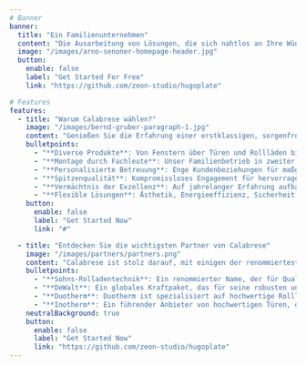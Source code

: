 ```yaml
---
# Banner
banner:
  title: "Ein Familienunternehmen"
  content: "Die Ausarbeitung von Lösungen, die sich nahtlos an Ihre Wünsche anpassen, ist der Kern unserer Kompetenz. Als Familienunternehmen in zweiter Generation zeichnen wir uns durch den Einbau und das Ausmessen einer breiten Palette von Produkten aus, darunter Fenster, Türen, Rollläden, Vordächer und Markisen. Unser Engagement für außergewöhnliche Qualität und enge, persönliche Beziehungen zu unseren Kunden bleibt der Grundstein unseres Erfolgs."
  image: "/images/arno-senoner-homepage-header.jpg"
  button:
    enable: false
    label: "Get Started For Free"
    link: "https://github.com/zeon-studio/hugoplate"

# Features
features:
  - title: "Warum Calabrese wählen?"
    image: "/images/bernd-gruber-paragraph-1.jpg"
    content: "Genießen Sie die Erfahrung einer erstklassigen, sorgenfreien Installation. Calabrese bietet:"
    bulletpoints:
      - "**Diverse Produkte**: Von Fenstern über Türen und Rollläden bis hin zu Vordächern - *wir haben alles*"
      - "**Montage durch Fachleute**: Unser Familienbetrieb in zweiter Generation garantiert eine perfekte Passform"
      - "**Personalisierte Betreuung**: Enge Kundenbeziehungen für maßgeschneiderte Lösungen und Verständnis"
      - "**Spitzenqualität**: Kompromissloses Engagement für hervorragende Leistungen, Erfüllung und Übertreffen von Branchenstandards"
      - "**Vermächtnis der Exzellenz**: Auf jahrelanger Erfahrung aufbauend, ist es unsere Tradition, Kundenzufriedenheit zu gewährleisten"
      - "**Flexible Lösungen**: Ästhetik, Energieeffizienz, Sicherheit - maßgeschneiderte Lösungen für Ihre Bedürfnisse"
    button:
      enable: false
      label: "Get Started Now"
      link: "#"

  - title: "Entdecken Sie die wichtigsten Partner von Calabrese"
    image: "/images/partners/partners.png"
    content: "Calabrese ist stolz darauf, mit einigen der renommiertesten Namen in der Branche zusammenzuarbeiten. Unsere wichtigsten Partner spielen eine entscheidende Rolle in unserem Bestreben, erstklassige Qualität und erstklassigen Service zu liefern. Sie sind:"
    bulletpoints:
      - "**Sohns-Rolladentechnik**: Ein renommierter Name, der für Qualität und Innovation steht."
      - "**DeWalt**: Ein globales Kraftpaket, das für seine robusten und zuverlässigen Produkte bekannt ist."
      - "**Duotherm**: Duotherm ist spezialisiert auf hochwertige Rollläden und Jalousien, die effektiven Sonnenschutz, Privatsphäre und Energieeffizienz für Wohn- und Geschäftsräume bieten."
      - "**Inotherm**: Ein führender Anbieter von hochwertigen Türen, die die Ästhetik und Funktionalität unserer Projekte verbessern."
    neutralBackground: true
    button:
      enable: false
      label: "Get Started Now"
      link: "https://github.com/zeon-studio/hugoplate"
---
```

